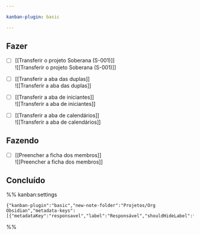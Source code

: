```yaml
---

kanban-plugin: basic

---
```


## Fazer

- [ ] [[Transferir o projeto Soberana (S-001)]]<br>![[Transferir o projeto Soberana (S-001)]]
- [ ] [[Transferir a aba das duplas]]<br>![[Transferir a aba das duplas]]
- [ ] [[Transferir a aba de iniciantes]]<br>![[Transferir a aba de iniciantes]]
- [ ] [[Transferir a aba de calendários]]<br>![[Transferir a aba de calendários]]


## Fazendo

- [ ] [[Preencher a ficha dos membros]]<br>![[Preencher a ficha dos membros]]


## Concluído





%% kanban:settings
```
{"kanban-plugin":"basic","new-note-folder":"Projetos/Org Obsidian","metadata-keys":[{"metadataKey":"responsavel","label":"Responsável","shouldHideLabel":false,"containsMarkdown":true}]}
```
%%